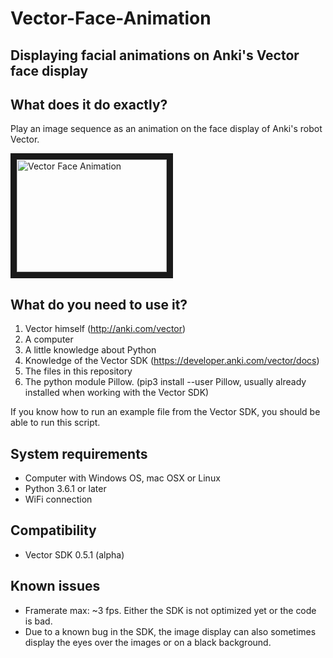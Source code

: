 # Vector-Face-Animation
Displaying facial animations on Anki's Vector face display
-

What does it do exactly?
-
Play an image sequence as an animation on the face display of Anki's robot Vector.

<a href="http://www.youtube.com/watch?feature=player_embedded&v=tnEEs3R4DFA
" target="_blank"><img src="http://img.youtube.com/vi/tnEEs3R4DFA/0.jpg" 
alt="Vector Face Animation" width="240" height="180" border="10" /></a>

What do you need to use it?
-
1. Vector himself (http://anki.com/vector)
2. A computer
3. A little knowledge about Python
4. Knowledge of the Vector SDK (https://developer.anki.com/vector/docs)
5. The files in this repository
6. The python module Pillow. (pip3 install --user Pillow, usually already installed when working with the Vector SDK)

If you know how to run an example file from the Vector SDK, you should be able to run this script. 

System requirements
-
- Computer with Windows OS, mac OSX or Linux
- Python 3.6.1 or later
- WiFi connection

Compatibility
-
- Vector SDK 0.5.1 (alpha)
 
Known issues
-
- Framerate max: ~3 fps. Either the SDK is not optimized yet or the code is bad. 
- Due to a known bug in the SDK, the image display can also sometimes display the eyes over the images or on a black background.

